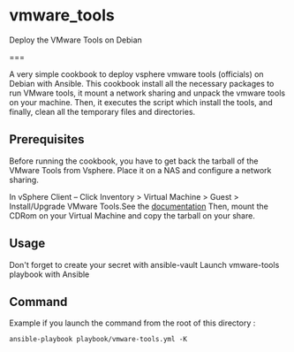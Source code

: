 # vmware_tools
Deploy the VMware Tools on Debian

===

A very simple cookbook to deploy vsphere vmware tools (officials) on Debian with Ansible.
This cookbook install all the necessary packages to run VMware tools, it mount a network sharing and unpack the vmware tools on your machine. Then, it executes the script which install the tools, and finally, clean all the temporary files and directories.

## Prerequisites

Before running the cookbook, you have to get back the tarball of the VMware Tools from Vsphere. 
Place it on a NAS and configure a network sharing.

In vSphere Client – Click Inventory > Virtual Machine > Guest > Install/Upgrade VMware Tools.See the [documentation](https://kb.vmware.com/s/article/2004754)
Then, mount the CDRom on your Virtual Machine and copy the tarball on your share.

## Usage

Don't forget to create your secret with ansible-vault
Launch vmware-tools playbook with Ansible

## Command

Example if you launch the command from the root of this directory :

`ansible-playbook playbook/vmware-tools.yml -K`
